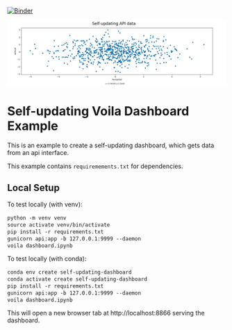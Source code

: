 [![Binder](https://mybinder.org/badge_logo.svg)](https://mybinder.org/v2/gh/katsar0v/self-updating-dashboard-with-voila/master?urlpath=voila%2Frender%2Fdashboard.ipynb)

![Screenshot](screenshot.gif?raw=true "Screenshot")


# Self-updating Voila Dashboard Example

This is an example to create a self-updating dashboard, which gets data from an api interface.

This example contains `requiremements.txt` for dependencies.

## Local Setup

To test locally (with venv):

```
python -m venv venv
source activate venv/bin/activate
pip install -r requirements.txt
gunicorn api:app -b 127.0.0.1:9999 --daemon
voila dashboard.ipynb
```

To test locally (with conda):

```
conda env create self-updating-dashboard
conda activate create self-updating-dashboard
pip install -r requirements.txt
gunicorn api:app -b 127.0.0.1:9999 --daemon
voila dashboard.ipynb
```

This will open a new browser tab at http://localhost:8866 serving the dashboard.